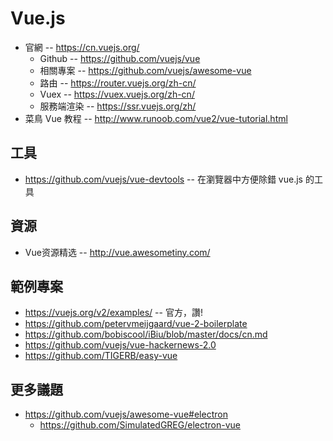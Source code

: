 # Vue.js

* 官網 -- https://cn.vuejs.org/
  * Github -- https://github.com/vuejs/vue
  * 相關專案 -- https://github.com/vuejs/awesome-vue
  * 路由 -- https://router.vuejs.org/zh-cn/
  * Vuex -- https://vuex.vuejs.org/zh-cn/
  * 服務端渲染 -- https://ssr.vuejs.org/zh/
* 菜鳥 Vue 教程 -- http://www.runoob.com/vue2/vue-tutorial.html

## 工具

* https://github.com/vuejs/vue-devtools -- 在瀏覽器中方便除錯 vue.js 的工具

## 資源

* Vue资源精选 -- http://vue.awesometiny.com/

## 範例專案

* https://vuejs.org/v2/examples/ -- 官方，讚!
* https://github.com/petervmeijgaard/vue-2-boilerplate
* https://github.com/bobiscool/iBiu/blob/master/docs/cn.md
* https://github.com/vuejs/vue-hackernews-2.0
* https://github.com/TIGERB/easy-vue

## 更多議題
* https://github.com/vuejs/awesome-vue#electron
  * https://github.com/SimulatedGREG/electron-vue
